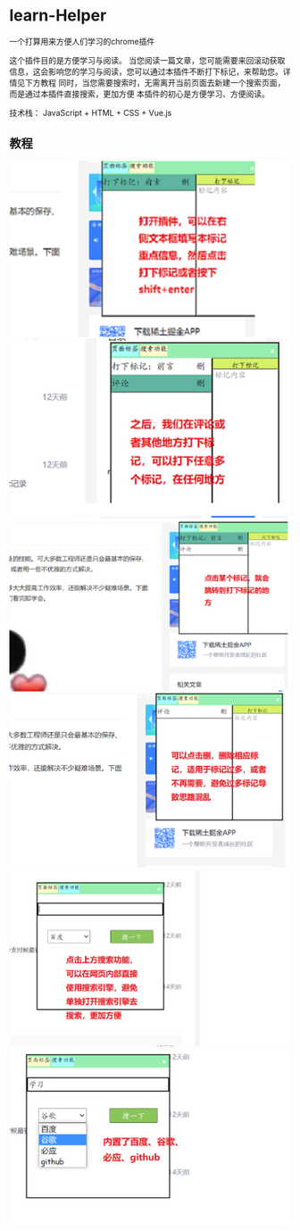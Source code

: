 # learn-Helper
一个打算用来方便人们学习的chrome插件

这个插件目的是方便学习与阅读。
当您阅读一篇文章，您可能需要来回滚动获取信息，这会影响您的学习与阅读，您可以通过本插件不断打下标记，来帮助您。详情见下方教程
同时，当您需要搜索时，无需离开当前页面去新建一个搜索页面，而是通过本插件直接搜索，更加方便
本插件的初心是方便学习、方便阅读。

技术栈： JavaScript + HTML + CSS + Vue.js

## 教程
![图片alt](./%E6%95%99%E7%A8%8B/%E6%95%99%E7%A8%8B1.png)
![图片alt](./%E6%95%99%E7%A8%8B/%E6%95%99%E7%A8%8B2.png)
![图片alt](./%E6%95%99%E7%A8%8B/%E6%95%99%E7%A8%8B3.png)
![图片alt](./%E6%95%99%E7%A8%8B/%E6%95%99%E7%A8%8B4.png)
![图片alt](./%E6%95%99%E7%A8%8B/%E6%95%99%E7%A8%8B5.png)
![图片alt](./%E6%95%99%E7%A8%8B/%E6%95%99%E7%A8%8B6.png)